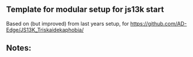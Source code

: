 ## Template for modular setup for js13k start

Based on (but improved) from last years setup, for https://github.com/AD-Edge/JS13K_Triskaidekaphobia/ 

## Notes:


